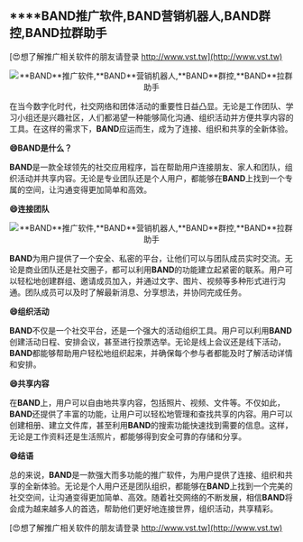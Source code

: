 ## ****BAND**推广软件,**BAND**营销机器人,**BAND**群控,**BAND**拉群助手**

[😍想了解推广相关软件的朋友请登录 http://www.vst.tw](http://www.vst.tw)

 <center><img src="https://vst.tw/MP4/tuiguang/png/6.png" alt="**BAND**推广软件,**BAND**营销机器人,**BAND**群控,**BAND**拉群助手"></center>

在当今数字化时代，社交网络和团体活动的重要性日益凸显。无论是工作团队、学习小组还是兴趣社区，人们都渴望一种能够简化沟通、组织活动并方便共享内容的工具。在这样的需求下，**BAND**应运而生，成为了连接、组织和共享的全新体验。

**😄**BAND**是什么？**

**BAND**是一款全球领先的社交应用程序，旨在帮助用户连接朋友、家人和团队，组织活动并共享内容。无论是专业团队还是个人用户，都能够在**BAND**上找到一个专属的空间，让沟通变得更加简单和高效。

**😄连接团队**

 <center><img src="https://vst.tw/MP4/tuiguang/png/6.png" alt="**BAND**推广软件,**BAND**营销机器人,**BAND**群控,**BAND**拉群助手"></center>

**BAND**为用户提供了一个安全、私密的平台，让他们可以与团队成员实时交流。无论是商业团队还是社交圈子，都可以利用**BAND**的功能建立起紧密的联系。用户可以轻松地创建群组、邀请成员加入，并通过文字、图片、视频等多种形式进行沟通。团队成员可以及时了解最新消息、分享想法，并协同完成任务。

**😄组织活动**

**BAND**不仅是一个社交平台，还是一个强大的活动组织工具。用户可以利用**BAND**创建活动日程、安排会议，甚至进行投票选举。无论是线上会议还是线下活动，**BAND**都能够帮助用户轻松地组织起来，并确保每个参与者都能及时了解活动详情和安排。

**😄共享内容**

在**BAND**上，用户可以自由地共享内容，包括照片、视频、文件等。不仅如此，**BAND**还提供了丰富的功能，让用户可以轻松地管理和查找共享的内容。用户可以创建相册、建立文件库，甚至利用**BAND**的搜索功能快速找到需要的信息。这样，无论是工作资料还是生活照片，都能够得到安全可靠的存储和分享。

**😄结语**

总的来说，**BAND**是一款强大而多功能的推广软件，为用户提供了连接、组织和共享的全新体验。无论是个人用户还是团队组织，都能够在**BAND**上找到一个完美的社交空间，让沟通变得更加简单、高效。随着社交网络的不断发展，相信**BAND**将会成为越来越多人的首选，帮助他们更好地连接世界，组织活动，共享精彩。

[😍想了解推广相关软件的朋友请登录 http://www.vst.tw](http://www.vst.tw)



